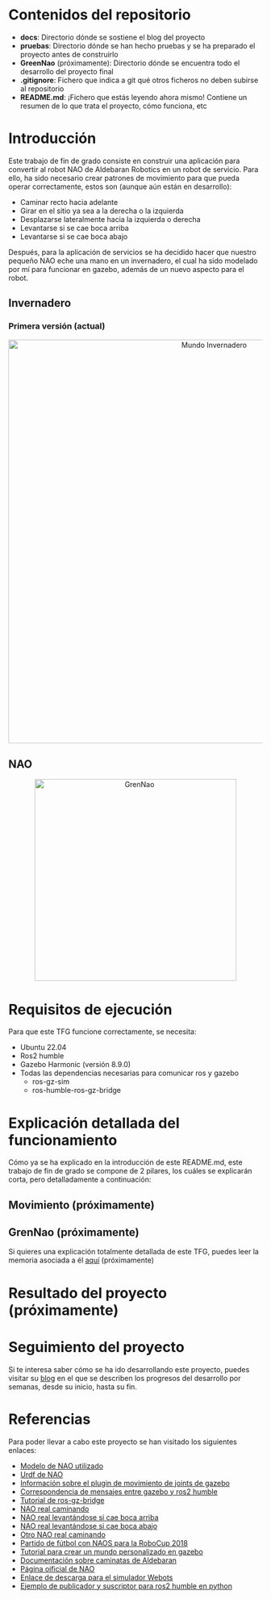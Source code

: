 # Contenidos del repositorio
* **docs**: Directorio dónde se sostiene el blog del proyecto
* **pruebas**: Directorio dónde se han hecho pruebas y se ha preparado el proyecto antes de construirlo
* **GreenNao** (próximamente): Directorio dónde se encuentra todo el desarrollo del proyecto final
* **.gitignore**: Fichero que indica a git qué otros ficheros no deben subirse al repositorio
* **README.md**: ¡Fichero que estás leyendo ahora mismo! Contiene un resumen de lo que trata el proyecto, cómo funciona, etc

# Introducción

Este trabajo de fin de grado consiste en construir una aplicación para convertir al robot NAO de Aldebaran Robotics en un robot de servicio. Para ello, ha sido necesario crear patrones de movimiento para que pueda operar correctamente, estos son (aunque aún están en desarrollo):
* Caminar recto hacia adelante
* Girar en el sitio ya sea a la derecha o la izquierda
* Desplazarse lateralmente hacia la izquierda o derecha
* Levantarse si se cae boca arriba
* Levantarse si se cae boca abajo

Después, para la aplicación de servicios se ha decidido hacer que nuestro pequeño NAO eche una mano en un invernadero, el cual ha sido modelado por mí para funcionar en gazebo, además de un nuevo aspecto para el robot.

## Invernadero

### Primera versión (actual)

<p align="center">
  <img src="https://github.com/user-attachments/assets/e8a3907e-f71d-43bb-86f1-4fca4d75156e" alt="Mundo Invernadero" width="800">
</p>

## NAO 

<p align="center">
  <img src="https://github.com/user-attachments/assets/a7a0bbff-29e4-4def-b91c-6f83c1629b97" alt="GrenNao" width="400">
</p>

# Requisitos de ejecución

Para que este TFG funcione correctamente, se necesita:
* Ubuntu 22.04
* Ros2 humble
* Gazebo Harmonic (versión 8.9.0)
* Todas las dependencias necesarias para comunicar ros y gazebo
  * ros-gz-sim
  * ros-humble-ros-gz-bridge

# Explicación detallada del funcionamiento
Cómo ya se ha explicado en la introducción de este README.md, este trabajo de fin de grado se compone de 2 pilares, los cuáles se explicarán corta, pero detalladamente a continuación:

## Movimiento (próximamente)
## GrenNao (próximamente)

Si quieres una explicación totalmente detallada de este TFG, puedes leer la memoria asociada a él [aquí]() (próximamente)

# Resultado del proyecto (próximamente)

# Seguimiento del proyecto

Si te interesa saber cómo se ha ido desarrollando este proyecto, puedes visitar su [blog](https://roboticslaburjc.github.io/2024-tfg-eva-fernandez/) en el que se describen los progresos del desarrollo por semanas, desde su inicio, hasta su fin.

# Referencias

Para poder llevar a cabo este proyecto se han visitado los siguientes enlaces:
* [Modelo de NAO utilizado](https://app.gazebosim.org/OpenRobotics/fuel/models/NAO%20with%20Ignition%20position%20controller)
* [Urdf de NAO](https://github.com/ros-naoqi/nao_robot/blob/master/nao_description/urdf/naoV40_generazted_urdf/nao.urdf)
* [Información sobre el plugin de movimiento de joints de gazebo](https://gazebosim.org/api/gazebo/6/classignition_1_1gazebo_1_1systems_1_1JointPositionController.html) 
* [Correspondencia de mensajes entre gazebo y ros2 humble](https://github.com/gazebosim/ros_gz/blob/ros2/ros_gz_bridge/README.md)
* [Tutorial de ros-gz-bridge](https://www.youtube.com/watch?v=DsjJtC8QTQY)
* [NAO real caminando](https://www.youtube.com/watch?v=NbnELOZbsls)
* [NAO real levantándose si cae boca arriba](https://www.youtube.com/watch?v=EX_cOJhVQSQ) 
* [NAO real levantándose si cae boca abajo](https://www.youtube.com/watch?v=TvdMgqSbppQ) 
* [Otro NAO real caminando](https://youtu.be/bP8bhqcgTDA?si=pMBBCN62_7feawBX) 
* [Partido de fútbol con NAOS para la RoboCup 2018](https://youtu.be/H8xc6LpiNVs?si=_eXNvRMYu_hxb_oS)
* [Tutorial para crear un mundo personalizado en gazebo](https://www.youtube.com/watch?v=K4rHglJW7Hg)
* [Documentación sobre caminatas de Aldebaran](http://doc.aldebaran.com/2-1/naoqi/motion/control-walk.html)
* [Página oificial de NAO](https://us.softbankrobotics.com/nao)
* [Enlace de descarga para el simulador Webots](https://cyberbotics.com/)
* [Ejemplo de publicador y suscriptor para ros2 humble en python](https://docs.ros.org/en/humble/Tutorials/Beginner-Client-Libraries/Writing-A-Simple-Py-Publisher-And-Subscriber.html)

